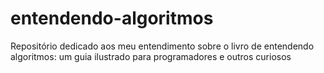 # entendendo-algoritmos
Repositório dedicado aos meu entendimento sobre o livro de entendendo algoritmos: um guia ilustrado para programadores e outros curiosos
